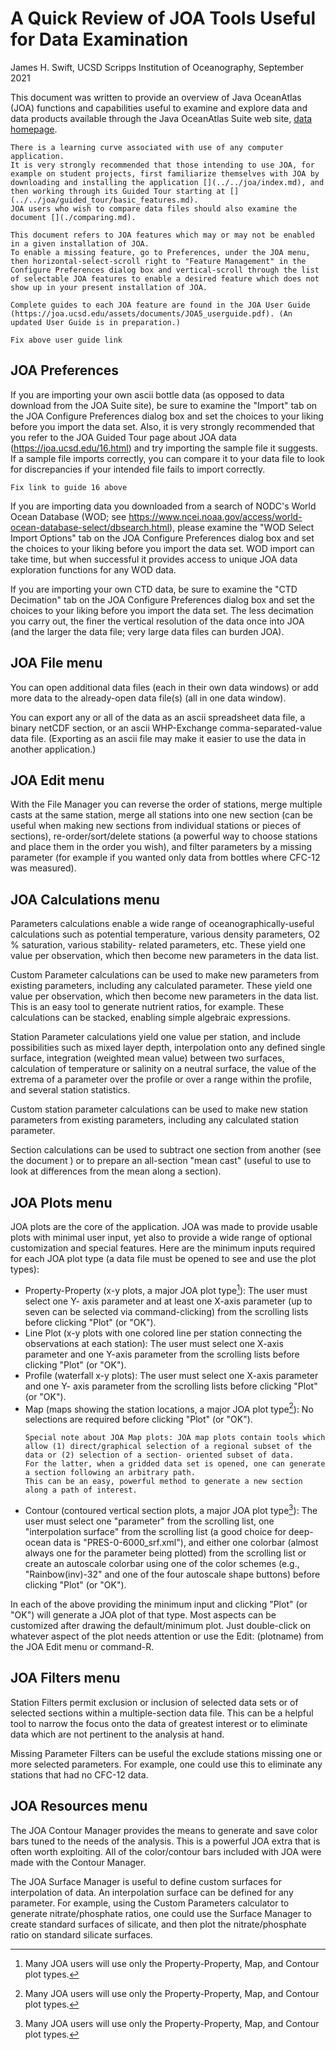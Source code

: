 # A Quick Review of JOA Tools Useful for Data Examination

James H. Swift, UCSD Scripps Institution of Oceanography, September 2021

This document was written to provide an overview of Java OceanAtlas (JOA) functions and capabilities useful to examine and explore data and data products available through the Java OceanAtlas Suite web site, [data homepage](../../data/index.md).

```{note}
There is a learning curve associated with use of any computer application.
It is very strongly recommended that those intending to use JOA, for example on student projects, first familiarize themselves with JOA by downloading and installing the application [](../../joa/index.md), and then working through its Guided Tour starting at [](../../joa/guided_tour/basic_features.md).
JOA users who wish to compare data files should also examine the document [](./comparing.md).
```

```{note}
This document refers to JOA features which may or may not be enabled in a given installation of JOA.
To enable a missing feature, go to Preferences, under the JOA menu, then horizontal-select-scroll right to "Feature Management" in the Configure Preferences dialog box and vertical-scroll through the list of selectable JOA features to enable a desired feature which does not show up in your present installation of JOA.
```

```{note}
Complete guides to each JOA feature are found in the JOA User Guide (https://joa.ucsd.edu/assets/documents/JOA5_userguide.pdf). (An updated User Guide is in preparation.)
```

```{todo}
Fix above user guide link
```

## JOA Preferences
If you are importing your own ascii bottle data (as opposed to data download from the JOA Suite site), be sure to examine the "Import" tab on the JOA Configure Preferences dialog box and set the choices to your liking before you import the data set.
Also, it is very strongly recommended that you refer to the JOA Guided Tour page about JOA data (https://joa.ucsd.edu/16.html) and try importing the sample file it suggests.
If a sample file imports correctly, you can compare it to your data file to look for discrepancies if your intended file fails to import correctly.

```{todo}
Fix link to guide 16 above
```

If you are importing data you downloaded from a search of NODC's World Ocean Database (WOD; see <https://www.ncei.noaa.gov/access/world-ocean-database-select/dbsearch.html>), please examine the "WOD Select Import Options" tab on the JOA Configure Preferences dialog box and set the choices to your liking before you import the data set. WOD import can take time, but when successful it provides access to unique JOA data exploration functions for any WOD data.

If you are importing your own CTD data, be sure to examine the "CTD Decimation" tab on the JOA Configure Preferences dialog box and set the choices to your liking before you import the data set. The less decimation you carry out, the finer the vertical resolution of the data once into JOA (and the larger the data file; very large data files can burden JOA).

## JOA File menu
You can open additional data files (each in their own data windows) or add more data to the already-open data file(s) (all in one data window).

You can export any or all of the data as an ascii spreadsheet data file, a binary netCDF section, or an ascii WHP-Exchange comma-separated-value data file. (Exporting as an ascii file may make it easier to use the data in another application.)

## JOA Edit menu
With the File Manager you can reverse the order of stations, merge multiple casts at the same station, merge all stations into one new section (can be useful when making new sections from individual stations or pieces of sections), re-order/sort/delete stations (a powerful way to choose stations and place them in the order you wish), and filter parameters by a missing parameter (for example if you wanted only data from bottles where CFC-12 was measured).

## JOA Calculations menu
Parameters calculations enable a wide range of oceanographically-useful calculations such as potential temperature, various density parameters, O2 % saturation, various stability- related parameters, etc. These yield one value per observation, which then become new parameters in the data list.

Custom Parameter calculations can be used to make new parameters from existing parameters, including any calculated parameter. These yield one value per observation, which then become new parameters in the data list. This is an easy tool to generate nutrient ratios, for example. These calculations can be stacked, enabling simple algebraic expressions.

Station Parameter calculations yield one value per station, and include possibilities such as mixed layer depth, interpolation onto any defined single surface, integration (weighted mean value) between two surfaces, calculation of temperature or salinity on a neutral surface, the value of the extrema of a parameter over the profile or over a range within the profile, and several station statistics.

Custom station parameter calculations can be used to make new station parameters from existing parameters, including any calculated station parameter.

Section calculations can be used to subtract one section from another (see the document [](./comparing.md)) or to prepare an all-section "mean cast" (useful to use to look at differences from the mean along a section).

## JOA Plots menu
JOA plots are the core of the application. JOA was made to provide usable plots with minimal user input, yet also to provide a wide range of optional customization and special features. Here are the minimum inputs required for each JOA plot type (a data file must be opened to see and use the plot types):

* Property-Property (x-y plots, a major JOA plot type[^footnote]):
  The user must select one Y- axis parameter and at least one X-axis parameter (up to seven can be selected via command-clicking) from the scrolling lists before clicking "Plot" (or "OK").
* Line Plot (x-y plots with one colored line per station connecting the observations at each station):
  The user must select one X-axis parameter and one Y-axis parameter from the scrolling lists before clicking "Plot" (or "OK").
* Profile (waterfall x-y plots):
  The user must select one X-axis parameter and one Y- axis parameter from the scrolling lists before clicking "Plot" (or "OK").
* Map (maps showing the station locations, a major JOA plot type[^footnote]):
  No selections are required before clicking "Plot" (or "OK").
  ```{note}
  Special note about JOA Map plots: JOA map plots contain tools which allow (1) direct/graphical selection of a regional subset of the data or (2) selection of a section- oriented subset of data.
  For the latter, when a gridded data set is opened, one can generate a section following an arbitrary path.
  This can be an easy, powerful method to generate a new section along a path of interest.
  ```
* Contour (contoured vertical section plots, a major JOA plot type[^footnote]):
  The user must select one "parameter" from the scrolling list, one "interpolation surface" from the scrolling list (a good choice for deep-ocean data is "PRES-0-6000_srf.xml"), and either one colorbar (almost always one for the parameter being plotted) from the scrolling list or create an autoscale colorbar using one of the color schemes (e.g., "Rainbow(inv)-32" and one of the four autoscale shape buttons) before clicking "Plot" (or "OK").

[^footnote]: Many JOA users will use only the Property-Property, Map, and Contour plot types.

In each of the above providing the minimum input and clicking "Plot" (or "OK") will generate a JOA plot of that type. Most aspects can be customized after drawing the default/minimum plot. Just double-click on whatever aspect of the plot needs attention or use the Edit: (plotname) from the JOA Edit menu or command-R.

## JOA Filters menu
Station Filters permit exclusion or inclusion of selected data sets or of selected sections within a multiple-section data file. This can be a helpful tool to narrow the focus onto the data of greatest interest or to eliminate data which are not pertinent to the analysis at hand.

Missing Parameter Filters can be useful the exclude stations missing one or more selected parameters. For example, one could use this to eliminate any stations that had no CFC-12 data.

## JOA Resources menu
The JOA Contour Manager provides the means to generate and save color bars tuned to the needs of the analysis. This is a powerful JOA extra that is often worth exploiting. All of the color/contour bars included with JOA were made with the Contour Manager.

The JOA Surface Manager is useful to define custom surfaces for interpolation of data. An interpolation surface can be defined for any parameter. For example, using the Custom Parameters calculator to generate nitrate/phosphate ratios, one could use the Surface Manager to create standard surfaces of silicate, and then plot the nitrate/phosphate ratio on standard silicate surfaces.